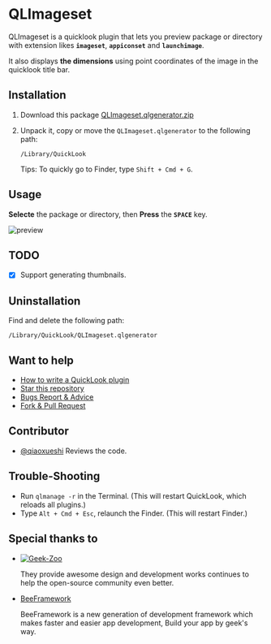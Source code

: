 # QLImageset

QLImageset is a quicklook plugin that lets you preview package or directory with extension likes **`imageset`**, **`appiconset`** and **`launchimage`**. 

It also displays **the dimensions** using point coordinates of the image in the quicklook title bar.

## Installation

1. Download this package [QLImageset.qlgenerator.zip](http://const.qiniudn.com/repo/qlimageset/QLImageset.qlgenerator.zip)

2. Unpack it, copy or move the `QLImageset.qlgenerator` to the following path:

    ```
    /Library/QuickLook
    ```

    Tips: To quickly go to Finder, type `Shift + Cmd + G`. 

## Usage

**Selecte** the package or directory, then **Press** the **`SPACE`** key.

![preview](http://const.qiniudn.com/repo/qlimageset/preview.gif)

## TODO 
- [x] Support generating thumbnails.

## Uninstallation

Find and delete the following path:

```
/Library/QuickLook/QLImageset.qlgenerator
```

## Want to help
  * [How to write a QuickLook plugin](https://github.com/qfish/QLImageset/wiki/How-to-write-a-Quicklook-plugin)
  * [Star this repository](https://github.com/qfish/XAlign/)
  * [Bugs Report & Advice](https://github.com/qfish/XAlign/issues)
  * [Fork & Pull Request](https://github.com/qfish/XAlign/pulls)

## Contributor
* [@qiaoxueshi](https://github.com/qiaoxueshi) Reviews the code.

## Trouble-Shooting
  
 * Run `qlmanage -r` in the Terminal. (This will restart QuickLook, which reloads all plugins.)
 * Type `Alt + Cmd + Esc`, relaunch the Finder. (This will restart Finder.)
   
## Special thanks to

* [![Geek-Zoo](http://geek-zoo.com/img/images/logo_2.png)](http://www.geek-zoo.com)

  They provide awesome design and development works continues to help the open-source community even better.


* [BeeFramework](https://github.com/gavinkwoe/BeeFramework) 

  BeeFramework is a new generation of development framework which makes faster and easier app development, Build your app by geek's way.
